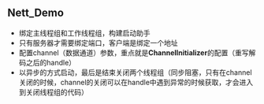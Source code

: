 ## Nett_Demo

- 绑定主线程组和工作线程组，构建启动助手
- 只有服务器才需要绑定端口，客户端是绑定一个地址
- 配置channel（数据通道）参数，重点就是**ChannelInitializer**的配置（重写解码之后的handle）
- 以异步的方式启动，最后是结束关闭两个线程组（同步阻塞，只有在channel关闭的时候，channel的关闭可以在handle中遇到异常的时候获取，才会进入到关闭线程组的代码）